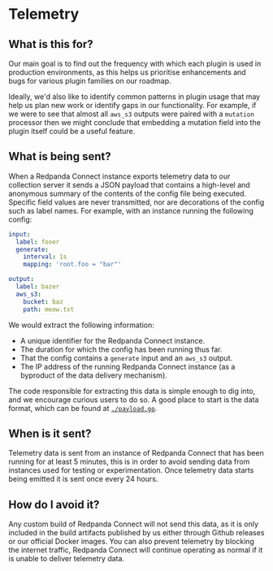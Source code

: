 Telemetry
=========

## What is this for?

Our main goal is to find out the frequency with which each plugin is used in production environments, as this helps us prioritise enhancements and bugs for various plugin families on our roadmap.

Ideally, we'd also like to identify common patterns in plugin usage that may help us plan new work or identify gaps in our functionality. For example, if we were to see that almost all `aws_s3` outputs were paired with a `mutation` processor then we might conclude that embedding a mutation field into the plugin itself could be a useful feature.

## What is being sent?

When a Redpanda Connect instance exports telemetry data to our collection server it sends a JSON payload that contains a high-level and anonymous summary of the contents of the config file being executed. Specific field values are never transmitted, nor are decorations of the config such as label names. For example, with an instance running the following config:

```yaml
input:
  label: fooer
  generate:
    interval: 1s
    mapping: 'root.foo = "bar"'

output:
  label: bazer
  aws_s3:
    bucket: baz
    path: meow.txt
```

We would extract the following information:

- A unique identifier for the Redpanda Connect instance.
- The duration for which the config has been running thus far.
- That the config contains a `generate` input and an `aws_s3` output.
- The IP address of the running Redpanda Connect instance (as a byproduct of the data delivery mechanism).

The code responsible for extracting this data is simple enough to dig into, and we encourage curious users to do so. A good place to start is the data format, which can be found at [`./payload.go`](./payload.go).

## When is it sent?

Telemetry data is sent from an instance of Redpanda Connect that has been running for at least 5 minutes, this is in order to avoid sending data from instances used for testing or experimentation. Once telemetry data starts being emitted it is sent once every 24 hours.

## How do I avoid it?

Any custom build of Redpanda Connect will not send this data, as it is only included in the build artifacts published by us either through Github releases or our official Docker images. You can also prevent telemetry by blocking the internet traffic, Redpanda Connect will continue operating as normal if it is unable to deliver telemetry data.

